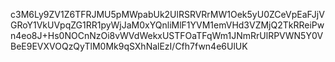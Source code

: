 c3M6Ly9ZV1Z6TFRJMU5pMWpabUk2UlRSRVRrMW1Oek5yU0ZCeVpEaFJjVGRoY1VkUVpqZG1RR1pyWjJaM0xYQnliMlF1YVM1emVHd3VZMjQ2TkRReiPwn4eo8J+Hs0NOCnNzOi8vWVdWekxUSTFOaTFqWm1JNmRrUlRPVWN5Y0VBeE9EVXVOQzQyTlM0Mk9qSXhNalEzI/Cfh7fwn4e6UlUK